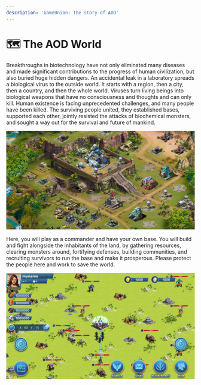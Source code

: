 ```yaml
---
description: 'GameUnion: The story of AOD'
---
```


# 🗺 The AOD World

Breakthroughs in biotechnology have not only eliminated many diseases and made significant contributions to the progress of human civilization, but also buried huge hidden dangers. An accidental leak in a laboratory spreads a biological virus to the outside world. It starts with a region, then a city, then a country, and then the whole world. Viruses turn living beings into biological weapons that have no consciousness and thoughts and can only kill. Human existence is facing unprecedented challenges, and many people have been killed. The surviving people united, they established bases, supported each other, jointly resisted the attacks of biochemical monsters, and sought a way out for the survival and future of mankind.

![](IMG/Base.jpg)

Here, you will play as a commander and have your own base. You will build and fight alongside the inhabitants of the land, by gathering resources, clearing monsters around, fortifying defenses, building communities, and recruiting survivors to run the base and make it prosperous. Please protect the people here and work to save the world.

![](IMG/0122.png)
